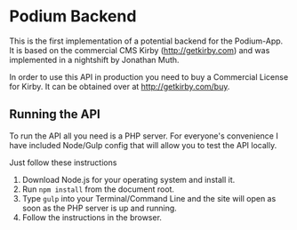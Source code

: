 # Podium Backend

This is the first implementation of a potential backend for the Podium-App.
It is based on the commercial CMS Kirby (<http://getkirby.com>) and was implemented in a nightshift by Jonathan Muth.

In order to use this API in production you need to buy a Commercial License for Kirby. It can be obtained over at <http://getkirby.com/buy>.

## Running the API

To run the API all you need is a PHP server. For everyone's convenience I have included Node/Gulp config that will allow you to test the API locally.

Just follow these instructions

1. Download Node.js for your operating system and install it.
2. Run `npm install` from the document root.
3. Type `gulp` into your Terminal/Command Line and the site will open as soon as the PHP server is up and running.
4. Follow the instructions in the browser.
